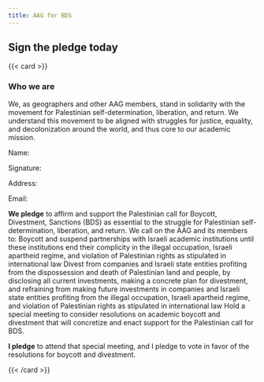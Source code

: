 ```yaml
---
title: AAG for BDS
---
```


## Sign the pledge today

<div style="max-width:800px;"

{{< card >}}

### Who we are

We, as geographers and other AAG members, stand in solidarity with the movement for Palestinian self-determination, liberation, and return. We understand this movement to be aligned with struggles for justice, equality, and decolonization around the world, and thus core to our academic mission.

Name:

Signature:

Address:

Email: 

**We pledge** to affirm and support the Palestinian call for Boycott, Divestment, Sanctions (BDS) as essential to the struggle for Palestinian self-determination, liberation, and return. We call on the AAG and its members to: 
Boycott and suspend partnerships with Israeli academic institutions until these institutions end their complicity in the illegal occupation, Israeli apartheid regime, and violation of Palestinian rights as stipulated in international law
Divest from companies and Israeli state entities profiting from the dispossession and death of Palestinian land and people, by disclosing all current investments, making a concrete plan for divestment, and refraining from making future investments in companies and Israeli state entities profiting from the illegal occupation, Israeli apartheid regime, and violation of Palestinian rights as stipulated in international law
Hold a special meeting to consider resolutions on academic boycott and divestment that will concretize and enact support for the Palestinian call for BDS.

**I pledge** to attend that special meeting, and I pledge to vote in favor of the resolutions for boycott and divestment.

{{< /card >}}

</div>